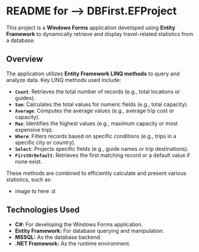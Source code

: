 # README for --> DBFirst.EFProject

This project is a **Windows Forms** application developed using **Entity Framework** to dynamically retrieve and display travel-related statistics from a database.

## Overview

The application utilizes **Entity Framework LINQ methods** to query and analyze data. Key LINQ methods used include:

- **`Count`**: Retrieves the total number of records (e.g., total locations or guides).
- **`Sum`**: Calculates the total values for numeric fields (e.g., total capacity).
- **`Average`**: Computes the average values (e.g., average trip cost or capacity).
- **`Max`**: Identifies the highest values (e.g., maximum capacity or most expensive trip).
- **`Where`**: Filters records based on specific conditions (e.g., trips in a specific city or country).
- **`Select`**: Projects specific fields (e.g., guide names or trip destinations).
- **`FirstOrDefault`**: Retrieves the first matching record or a default value if none exist.

These methods are combined to efficiently calculate and present various statistics, such as:

- image to here :d


## Technologies Used

- **C#:** For developing the Windows Forms application.
- **Entity Framework:** For database querying and manipulation.
- **MSSQL:** As the database backend.
- **.NET Framework:** As the runtime environment.
